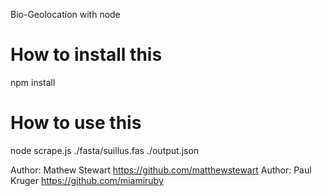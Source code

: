 Bio-Geolocation with node

# How to install this

npm install

# How to use this

node scrape.js ./fasta/suillus.fas ./output.json

Author: Mathew Stewart https://github.com/matthewstewart
Author: Paul Kruger    https://github.com/miamiruby
